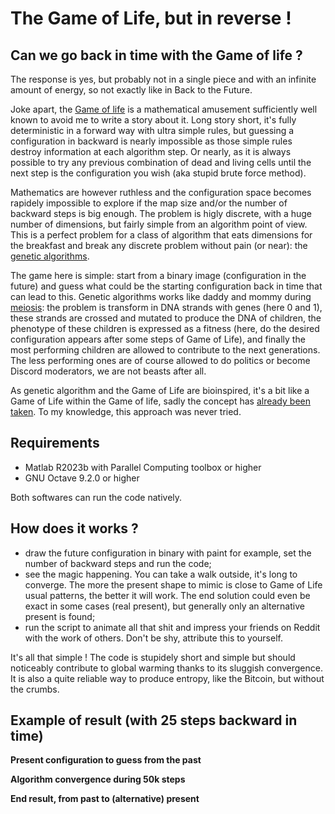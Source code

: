 # The Game of Life, but in reverse !

## Can we go back in time with the Game of life ?
The response is yes, but probably not in a single piece and with an infinite amount of energy, so not exactly like in Back to the Future.

Joke apart, the [Game of life](https://en.wikipedia.org/wiki/Conway%27s_Game_of_Life) is a mathematical amusement sufficiently well known to avoid me to write a story about it. Long story short, it's fully deterministic in a forward way with ultra simple rules, but guessing a configuration in backward is nearly impossible as those simple rules destroy information at each algorithm step. Or nearly, as it is always possible to try any previous combination of dead and living cells until the next step is the configuration you wish (aka stupid brute force method).

Mathematics are however ruthless and the configuration space becomes rapidely impossible to explore if the map size and/or the number of backward steps is big enough. The problem is higly discrete, with a huge number of dimensions, but fairly simple from an algorithm point of view. This is a perfect problem for a class of algorithm that eats dimensions for the breakfast and break any discrete problem without pain (or near): the [genetic algorithms](https://en.wikipedia.org/wiki/Genetic_algorithm).

The game here is simple: start from a binary image (configuration in the future) and guess what could be the starting configuration back in time that can lead to this. Genetic algorithms works like daddy and mommy during [meiosis](https://en.wikipedia.org/wiki/Meiosis): the problem is transform in DNA strands with genes (here 0 and 1), these strands are crossed and mutated to produce the DNA of children, the phenotype of these children is expressed as a fitness (here, do the desired configuration appears after some steps of Game of Life), and finally the most performing children are allowed to contribute to the next generations. The less performing ones are of course allowed to do politics or become Discord moderators, we are not beasts after all.

As genetic algorithm and the Game of Life are bioinspired, it's a bit like a Game of Life within the Game of life, sadly the concept has [already been taken](https://www.youtube.com/watch?v=xP5-iIeKXE8). To my knowledge, this approach was never tried.

## Requirements
- Matlab R2023b with Parallel Computing toolbox or higher
- GNU Octave 9.2.0 or higher

Both softwares can run the code natively.

## How does it works ?
- draw the future configuration in binary with paint for example, set the number of backward steps and run the code;
- see the magic happening. You can take a walk outside, it's long to converge. The more the present shape to mimic is close to Game of Life usual patterns, the better it will work. The end solution could even be exact in some cases (real present), but generally only an alternative present is found;
- run the script to animate all that shit and impress your friends on Reddit with the work of others. Don't be shy, attribute this to yourself.

It's all that simple ! The code is stupidely short and simple but should noticeably contribute to global warming thanks to its sluggish convergence. It is also a quite reliable way to produce entropy, like the Bitcoin, but without the crumbs.

## Example of result (with 25 steps backward in time)

**Present configuration to guess from the past**


**Algorithm convergence during 50k steps**


**End result, from past to (alternative) present**
